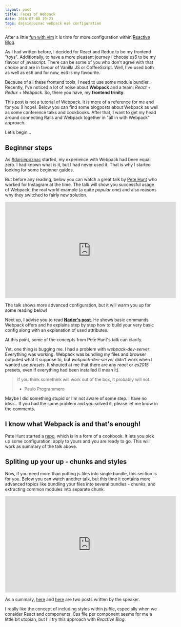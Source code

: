 ```yaml
---
layout: post
title: Faces of Webpack
date: 2016-03-08 19:23
tags: dajsiepoznac webpack es6 configuration
---
```


After a little [fun with vim](http://dev.kielczykowski.pl/2016/03/04/how-to-snipmate/) it is time for more configuration within [Reactive Blog](http://dev.kielczykowski.pl/2016/03/01/reactive-blog-project/). 

As I had written before, I decided for React and Redux to be my frontend "toys". Additionally, to have a more pleasant journey I choose es6 to be my flavour of javascript. There can be some of you who don't agree with that choice and are in favour of Vanilla JS or CoffeeScript. Well, I've used both as well as es6 and for now, es6 is my favourite.

Because of all these frontend tools, I need to use some module bundler. Recently, I've noticed a lot of noise about **Webpack** and a team: *React* + *Redux* + *Webpack*. So, there you have, my **frontend trinity**.

This post is not a tutorial of Webpack. It is more of a reference for me and for you (I hope). Below you can find some blogposts about Webpack as well as some conference talks and cookbooks. After that, I want to get my head around connecting Rails and Webpack together in "all in with Webpack" approach.

Let's begin...

## Beginner steps
As [#dajsiepoznac](http://dev.kielczykowski.pl/tags/#dajsiepoznac) started, my experience with Webpack had been equal zero. I had known what is it, but I had never used it. That is why I started looking for some beginner guides.

But before any reading, below you can watch a great talk by [Pete Hunt](https://github.com/petehunt) who worked for Instagram at the time. The talk will show you successful usage of Webpack, the real world example (a quite *popular* one) and also reasons why they switched to fairly new solution.

<iframe width="560" height="315" src="https://www.youtube.com/embed/VkTCL6Nqm6Y" frameborder="0" allowfullscreen></iframe>

The talk shows more advanced configuration, but it will warm you up for some reading below!

Next up, I advise you to read **[Nader's post](https://medium.com/@dabit3/beginner-s-guide-to-webpack-b1f1a3638460#.x3an3crq4)**. He shows basic commands Webpack offers and he explains step by step how to build your very basic config along with an explanation of used attributes.

At this point, some of the concepts from Pete Hunt's talk can clarify.

Yet, one thing is bugging me. I had a problem with *webpack-dev-server*. Everything was working. Webpack was bundling my files and browser outputed what it suppose to, but *webpack-dev-server* didn't work when I wanted use *presets*. It shouted at me that there are any *react* or *es2015* presets, even if everything had been installed (I mean it).

> If you think somethink will work out of the box, it probably will not.
> - Paulo Programmero

Maybe I did something stupid or I'm not aware of some step. I have no idea... If you had the same problem and you solved it, please let me know in the comments.

## I know what Webpack is and that's enough!
Pete Hunt started a [repo](https://github.com/petehunt/webpack-howto), which is in a form of a cookbook. It lets you pick up some configuration, apply to yours and you are ready to go. This will work as summary of the talk above.

## Spliting up your up - chunks and styles
Now, if you need more than putting js files into single bundle, this section is for you. Below you can watch another talk, but this time it contains more advanced topics like bundling your files into several bundles - chunks, and extracting common modules into separate chunk.

<iframe width="560" height="315" src="https://www.youtube.com/embed/MzVFrIAwwS8" frameborder="0" allowfullscreen></iframe>

As a summary, [here](http://jonathancreamer.com/advanced-webpack-part-1-the-commonschunk-plugin/) and [here](http://jonathancreamer.com/advanced-webpack-part-2-code-splitting/) are two posts written by the speaker.

I really like the concept of including styles within js file, especially when we consider React and components. Css file per component seems for me a little bit utopian, but I'll try this approach with *Reactive Blog*. 

